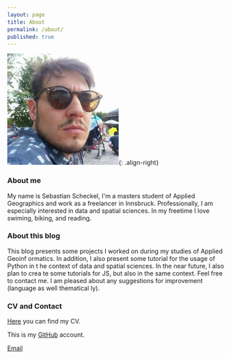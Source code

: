 ```yaml
---
layout: page
title: About
permalink: /about/
published: true
---
```


![Iseme](/assets/avatar_2.jpg){: .align-right}

### About me

My name is Sebastian Scheckel, I'm a masters student of Applied Geographics and 
work as a freelancer in Innsbruck. Professionally, I am especially interested in
 data and spatial sciences. In my freetime I love swiming, biking, and reading. 


### About this blog

This blog presents some projects I worked on during my studies of Applied Geoinf
ormatics. In addition, I also present some tutorial for the usage of Python in t
he context of data and spatial sciences. In the near future, I also plan to crea
te some tutorials for JS, but also in the same context. Feel free to contact me.
 I am pleased about any suggestions for improvement (language as well thematical
ly).


### CV and Contact


[Here](/downloads/CV.pdf) you can find my CV.

This is my [GitHub](https://github.com/GI-Sebastian) account.

[Email](mailto:sebastianscheckel@gmail.com)

